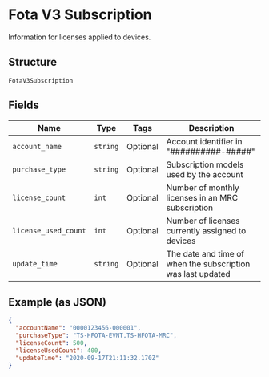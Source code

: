 
# Fota V3 Subscription

Information for licenses applied to devices.

## Structure

`FotaV3Subscription`

## Fields

| Name | Type | Tags | Description |
|  --- | --- | --- | --- |
| `account_name` | `string` | Optional | Account identifier in "##########-#####" |
| `purchase_type` | `string` | Optional | Subscription models used by the account |
| `license_count` | `int` | Optional | Number of monthly licenses in an MRC subscription |
| `license_used_count` | `int` | Optional | Number of licenses currently assigned to devices |
| `update_time` | `string` | Optional | The date and time of when the subscription was last updated |

## Example (as JSON)

```json
{
  "accountName": "0000123456-000001",
  "purchaseType": "TS-HFOTA-EVNT,TS-HFOTA-MRC",
  "licenseCount": 500,
  "licenseUsedCount": 400,
  "updateTime": "2020-09-17T21:11:32.170Z"
}
```

